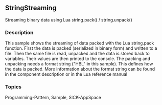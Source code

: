 ## StringStreaming
Streaming binary data using Lua string.pack() / string.unpack()
### Description
This sample shows the streaming of data packed with the Lua string.pack function.
First the data is packed (serialized in binary form) and written to a file.
Then the same file is read, unpacked and the data is stored back to variables.
Their values are then printed to the console. The packing and unpacking needs a
format string ("HBL" in this sample). This defines how the data is packed. More
information about the format string can be found in the component description or
in the Lua reference manual

### Topics
Programming-Pattern, Sample, SICK-AppSpace